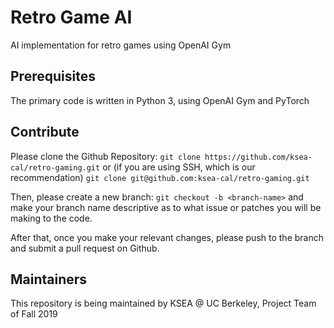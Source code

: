 # Retro Game AI
AI implementation for retro games using OpenAI Gym

## Prerequisites
The primary code is written in Python 3, using OpenAI Gym and PyTorch

## Contribute
Please clone the Github Repository: 
```git clone https://github.com/ksea-cal/retro-gaming.git``` 
or (if you are using SSH, which is our recommendation) 
```git clone git@github.com:ksea-cal/retro-gaming.git```

Then, please create a new branch: 
```git checkout -b <branch-name>``` 
and make your branch name descriptive as to what issue or patches you will be making to the code. 

After that, once you make your relevant changes, please push to the branch and submit a pull request on Github. 

## Maintainers
This repository is being maintained by KSEA @ UC Berkeley, Project Team of Fall 2019
